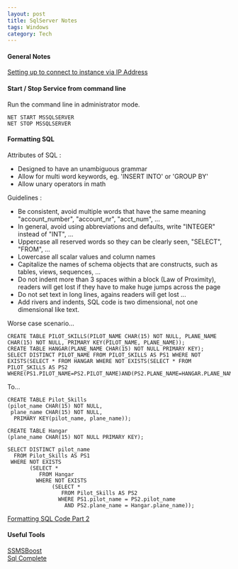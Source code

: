 ```yaml
---
layout: post
title: SqlServer Notes
tags: Windows
category: Tech
---
```

#### General Notes ####

[Setting up to connect to instance via IP Address](http://dba.stackexchange.com/questions/62165/i-cant-connect-to-my-servers-sql-database-via-an-ip-address)

#### Start / Stop Service from command line ####

Run the command line in administrator mode.

~~~
NET START MSSQLSERVER
NET STOP MSSQLSERVER
~~~

#### Formatting SQL ####

Attributes of SQL : 
- Designed to have an unambiguous grammar  
- Allow for multi word keywords, eg. 'INSERT INTO' or 'GROUP BY'  
- Allow unary operators in math  

Guidelines :  
- Be consistent, avoid multiple words that have the same meaning "account_number", "account_nr", "acct_num", ...  
- In general, avoid using abbreviations and defaults, write "INTEGER" instead of "INT", ...  
- Uppercase all reserved words so they can be clearly seen, "SELECT", "FROM", ...   
- Lowercase all scalar values and column names   
- Capitalize the names of schema objects that are constructs, such as tables, views, sequences, ...   
- Do not indent more than 3 spaces within a block (Law of Proximity), readers will get lost if they have to make huge jumps across the page  
- Do not set text in long lines, agains readers will get lost ...  
- Add rivers and indents, SQL code is two dimensional, not one dimensional like text.  

Worse case scenario...  

~~~
CREATE TABLE PILOT_SKILLS(PILOT_NAME CHAR(15) NOT NULL, PLANE_NAME CHAR(15) NOT NULL, PRIMARY KEY(PILOT_NAME, PLANE_NAME));
CREATE TABLE HANGAR(PLANE_NAME CHAR(15) NOT NULL PRIMARY KEY);
SELECT DISTINCT PILOT_NAME FROM PILOT_SKILLS AS PS1 WHERE NOT EXISTS(SELECT * FROM HANGAR WHERE NOT EXISTS(SELECT * FROM PILOT_SKILLS AS PS2 WHERE(PS1.PILOT_NAME=PS2.PILOT_NAME)AND(PS2.PLANE_NAME=HANGAR.PLANE_NAME)));
~~~

To...  

~~~
CREATE TABLE Pilot_Skills
(pilot_name CHAR(15) NOT NULL, 
 plane_name CHAR(15) NOT NULL,
  PRIMARY KEY(pilot_name, plane_name));
 
CREATE TABLE Hangar
(plane_name CHAR(15) NOT NULL PRIMARY KEY);
 
SELECT DISTINCT pilot_name
  FROM Pilot_Skills AS PS1
 WHERE NOT EXISTS
       (SELECT *
          FROM Hangar
         WHERE NOT EXISTS
              (SELECT *
                 FROM Pilot_Skills AS PS2
                WHERE PS1.pilot_name = PS2.pilot_name
                  AND PS2.plane_name = Hangar.plane_name));
~~~


[Formatting SQL Code Part 2](https://www.simple-talk.com/sql/t-sql-programming/formatting-sql-code-part-second/)  

#### Useful Tools ####

[SSMSBoost](http://www.ssmsboost.com/)  
[Sql Complete](http://www.devart.com/dbforge/sql/sqlcomplete/)  
